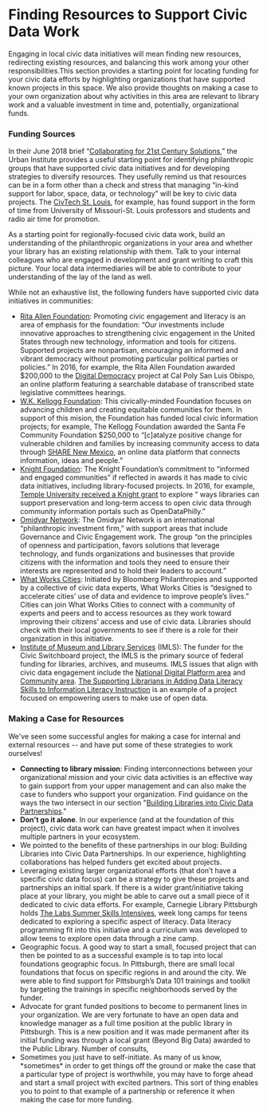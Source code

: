 # Finding Resources to Support Civic Data Work



Engaging in local civic data initiatives will mean finding new resources, redirecting existing resources, and balancing this work among your other responsibilities.This section provides a starting point for locating funding for your civic data efforts by highlighting organizations that have supported known projects in this space. We also provide thoughts on making a case to your own organization about why activities in this area are relevant to library work and a valuable investment in time and, potentially, organizational funds.

### Funding Sources

In their June 2018 brief “[Collaborating for 21st Century Solutions](https://www.urban.org/research/publication/collaborating-21st-century-solutions),” the Urban Institute provides a useful starting point for identifying philanthropic groups that have supported civic data initiatives and for developing strategies to diversify resources. They usefully remind us that resources can be in a form other than a check and stress that managing “in-kind support for labor, space, data, or technology” will be key to civic data projects. The [CivTech St. Louis](http://www.civtechstl.com/), for example, has found support in the form of time from University of Missouri-St. Louis professors and students and radio air time for promotion.

As a starting point for regionally-focused civic data work, build an understanding of the philanthropic organizations in your area and whether your library has an existing relationship with them. Talk to your internal colleagues who are engaged in development and grant writing to craft this picture. Your local data intermediaries will be able to contribute to your understanding of the lay of the land as well.

While not an exhaustive list, the following funders have supported civic data initiatives in communities:

* [Rita Allen Foundation](http://ritaallen.org/civic-engagement/): Promoting civic engagement and literacy is an area of emphasis for the foundation: “Our investments include innovative approaches to strengthening civic engagement in the United States through new technology, information and tools for citizens. Supported projects are nonpartisan, encouraging an informed and vibrant democracy without promoting particular political parties or policies.” In 2016, for example, the Rita Allen Foundation awarded $200,000 to the [Digital Democracy](http://www.iatpp.calpoly.edu/projects/digitaldemocracy.asp) project at Cal Poly San Luis Obispo,  an online platform featuring a searchable database of transcribed state legislative committees hearings.
* [W.K. Kellogg Foundation](https://www.wkkf.org/): This civically-minded Foundation focuses on advancing children and creating equitable communities for them. In support of this mision, the Foundation has funded local civic information projects; for example, The Kellogg Foundation awarded the Santa Fe Community Foundation $250,000 to “\[c\]atalyze positive change for vulnerable children and families by increasing community access to data through [SHARE New Mexico](https://sharenm.org/), an online data platform that connects information, ideas and people.”
* [Knight Foundation](https://knightfoundation.org/): The Knight Foundation’s commitment to “informed and engaged communities” if reflected in awards it has made to civic data initiatives, including library-focused projects. In 2016, for example, [Temple University received a Knight grant](https://knightfoundation.org/grants/7707) to explore “ ways libraries can support preservation and long-term access to open civic data through community information portals such as OpenDataPhilly.”
* [Omidyar Network](https://www.omidyar.com/): The Omidyar Network is an international “philanthropic investment firm,” with support areas that include Governance and Civic Engagement work. The group “on the principles of openness and participation, favors solutions that leverage technology, and funds organizations and businesses that provide citizens with the information and tools they need to ensure their interests are represented and to hold their leaders to account.”
* [What Works Cities](https://whatworkscities.bloomberg.org/): Initiated by Bloomberg Philanthropies and supported by a collective of civic data experts, What Works Cities is “designed to accelerate cities’ use of data and evidence to improve people’s lives.” Cities can join What Works Cities to connect with a community of experts and peers and to access resources as they work toward improving their citizens’ access and use of civic data. Libraries should check with their local governments to see if there is a role for their organization in this initiative.  
* [Institute of Museum and Library Services](https://www.imls.gov/) \(IMLS\): The funder for the Civic Switchboard project, the IMLS is the primary source of federal funding for libraries, archives, and museums. IMLS issues that align with civic data engagement include the [National Digital Platform area](https://www.imls.gov/issues/national-issues/national-digital-platform) and [Community area](https://www.imls.gov/issues/national-issues/community). [The Supporting Librarians in Adding Data Literacy Skills to Information Literacy Instruction](http://datalit.sites.uofmhosting.net/) is an example of a project focused on empowering users to make use of open data.

### Making a Case for Resources

We've seen some successful angles for making a case for internal and external resources -- and have put some of these strategies to work ourselves!

* **Connecting to library mission**: Finding interconnections between your organizational mission and your civic data activities is an effective way to gain support from your upper management and can also make the case to funders who support your organization. Find guidance on the ways the two intersect in our section "[Building Libraries into Civic Data Partnerships](https://civic-switchboard.gitbook.io/guide/~/edit/drafts/-LIlqVDOXD0JbHFHOSzk/engaging/building-libraries-into-civic-data-partnerships)."
* **Don't go it alone**. In our experience \(and at the foundation of this project\), civic data work can have greatest impact when it involves multiple partners in your ecosystem. 
* We pointed to the benefits of these partnerships in our blog: Building Libraries into Civic Data Partnerships.  In our experience, highlighting collaborations has helped funders get excited about projects.   
* Leveraging existing larger organizational efforts \(that don’t have a specific civic data focus\) can be a strategy to give these projects and partnerships an initial spark.  If there is a wider grant/initiative taking place at your library, you might be able to carve out a small piece of it dedicated to civic data efforts.  For example, Carnegie Library Pittsburgh holds [The Labs Summer Skills Intensives](https://www.carnegielibrary.org/kids-teens/the-labs-clp/labs-summer-skills-intensive/), week long camps for teens dedicated to exploring a specific aspect of literacy. Data literacy programming fit into this initiative and a curriculum was developed to allow teens to explore open data through a zine camp.
* Geographic focus. A good way to start a small, focused project that can then be pointed to as a successful example is to tap into local foundations geographic focus.  In Pittsburgh, there are small local foundations that focus on specific regions in and around the city. We were able to find support for Pittsburgh’s Data 101 trainings and toolkit by targeting the trainings in specific neighborhoods served by the funder.  
* Advocate for grant funded positions to become to permanent lines in your organization. We are very fortunate to have an open data and knowledge manager as a full time position at the public library in Pittsburgh. This is a new position and it was made permanent after its initial funding was through a local grant \(Beyond Big Data\) awarded to the Public Library. Number of consults,  
* Sometimes you just have to self-initiate.  As many of us know, \*sometimes\* in order to get things off the ground or make the case that a particular type of project is worthwhile, you may have to forge ahead and start a small project with excited partners.  This sort of thing enables you to point to that example of a partnership or reference it when making the case for more funding.

